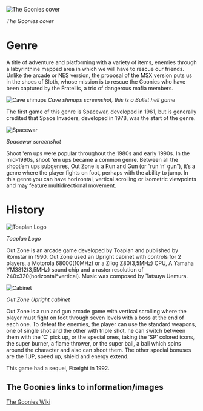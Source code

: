 ![The Goonies cover](https://upload.wikimedia.org/wikipedia/en/e/ec/The_Goonies_MSX.jpg)

_The Goonies cover_
# Genre
A title of adventure and platforming with a variety of items, enemies through a labyrinthine mapped area in which we will have to rescue our friends. Unlike the arcade or NES version, the proposal of the MSX version puts us in the shoes of Sloth, whose mission is to rescue the Goonies who have been captured by the Fratellis, a trio of dangerous mafia members.

![Cave shmups](https://github.com/nicobabot/OutZone_AlchemistStudio/blob/master/Wiki%20material/General%20Analysis/deathsmiles_2.jpg)
_Cave shmups screenshot, this is a Bullet hell game_

The first game of this genre is Spacewar, developed in 1961, but is generally credited that Space Invaders, developed in 1978, was the start of the genre.

![Spacewar](https://github.com/nicobabot/OutZone_AlchemistStudio/blob/master/Wiki%20material/General%20Analysis/250px-Spacewar1.png)

_Spacewar screenshot_

Shoot 'em ups were popular throughout the 1980s and early 1990s. In the mid-1990s, shoot 'em ups became a common genre.
Between all the shoot’em ups subgenres, Out Zone is a Run and Gun (or “run ‘n’ gun”), it’s a genre where the player fights on foot, perhaps with the ability to jump. In this genre you can have horizontal, vertical scrolling or isometric viewpoints and may feature multidirectional movement.
# History
![Toaplan Logo](https://raw.githubusercontent.com/nicobabot/OutZone_AlchemistStudio/master/Wiki%20material/General%20Analysis/toaplan.png)

_Toaplan Logo_

Out Zone is an arcade game developed by Toaplan and published by Romstar in 1990. Out Zone used an Upright cabinet with controls for 2 players, a Motorola 68000(10MHz) or a Zilog Z80(3,5MHz) CPU, A Yamaha YM3812(3,5MHz) sound chip and a raster resolution of 240x320(horizontal*vertical). Music was composed by Tatsuya Uemura.

![Cabinet](https://github.com/nicobabot/OutZone_AlchemistStudio/blob/master/Wiki%20material/General%20Analysis/1187648210.jpg)

_Out Zone Upright cabinet_

Out Zone is a run and gun arcade game with vertical scrolling where the player must fight on foot through seven levels with a boss at the end of each one. To defeat the enemies, the player can use the standard weapons, one of single shot and the other with triple shot, he can switch between them with the ‘C’ pick up, or the special ones, taking the ‘SP’ colored icons, the super burner, a flame thrower, or the super ball, a ball which spins around the character and also can shoot them. The other special bonuses are the 1UP, speed up, shield and energy extend.

This game had a sequel, Fixeight in 1992.


## The Goonies links to information/images
[The Goonies Wiki](https://goonies.fandom.com/wiki/The_Goonies_(MSX))




